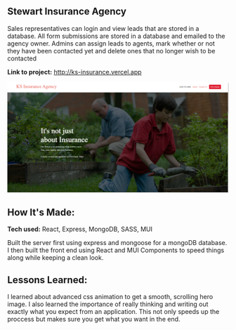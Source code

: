 ## Stewart Insurance Agency

Sales representatives can login and view leads that are stored in a database. All form submissions are stored in a database and emailed to the agency owner. Admins can assign leads to agents, mark whether or not they have been contacted yet and delete ones that no longer wish to be contacted

**Link to project:** http://ks-insurance.vercel.app

![alt tag](insurance.png)

## How It's Made:

**Tech used:** React, Express, MongoDB, SASS, MUI

Built the server first using express and mongoose for a mongoDB database. I then built the front end using React and MUI Components to speed things along while keeping a clean look.

## Lessons Learned:

I learned about advanced css animation to get a smooth, scrolling hero image. I also learned the importance of really thinking and writing out exactly what you expect from an application. This not only speeds up the proccess but makes sure you get what you want in the end.
